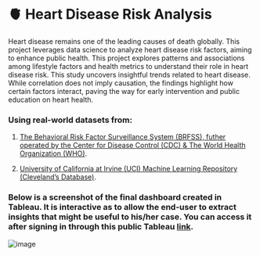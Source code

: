 # 🫀 Heart Disease Risk Analysis

Heart disease remains one of the leading causes of death globally. This project leverages data science to analyze heart disease risk factors, aiming to enhance public health. This project explores patterns and associations among lifestyle factors and health metrics to understand their role in heart disease risk. This study uncovers insightful trends related to heart disease. While correlation does not imply causation, the findings highlight how certain factors interact, paving the way for early intervention and public education on heart health.

### Using real-world datasets from:

1) [The Behavioral Risk Factor Surveillance System (BRFSS), futher operated by the Center for Disease Control (CDC) & The World Health Organization (WHO)](https://www.kaggle.com/datasets/alphiree/cardiovascular-diseases-risk-prediction-dataset?select=CVD_cleaned.csv).
   
2) [University of California at Irvine (UCI) Machine Learning Repository (Cleveland’s Database)](https://archive.ics.uci.edu/dataset/45/heart+disease). 

### Below is a screenshot of the final dashboard created in Tableau. It is interactive as to allow the end-user to extract insights that might be useful to his/her case. You can access it after signing in through this public Tableau [link](https://public.tableau.com/views/HeartDiseaseRiskFactorsDashboard/New?:language=en-US&:display_count=n&:origin=viz_share_link).

![image](https://github.com/AyahIbrahim/heart-disease-risk-factors-analysis/assets/133911178/762e0932-7379-4d8a-9e50-5d8a46cd2fb0)
